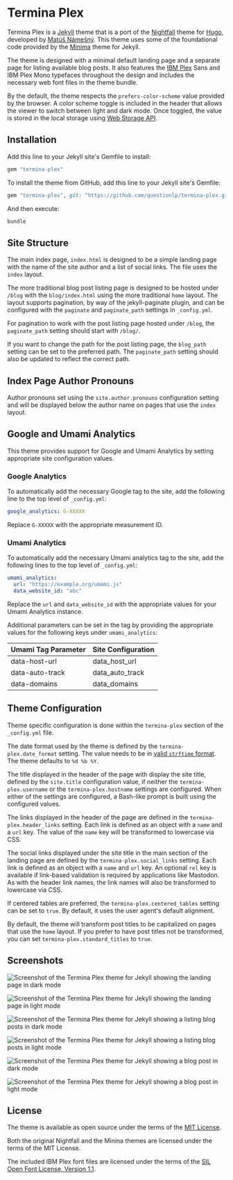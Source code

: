 # Termina Plex

Termina Plex is a [Jekyll](https://jekyllrb.com) theme that is a port of the [Nightfall](https://github.com/LordMathis/hugo-theme-nightfall) theme for [Hugo](https://gohugo.io), developed by [Matúš Námešný](https://namesny.com). This theme uses some of the foundational code provided by the [Minima](https://jekyll.github.io/minima/) theme for Jekyll.

The theme is designed with a minimal default landing page and a separate page for listing available blog posts. It also features the [IBM Plex](https://ibm.com/plex) Sans and IBM Plex Mono typefaces throughout the design and includes the necessary web font files in the theme bundle.

By the default, the theme respects the `prefers-color-scheme` value provided by the browser. A color scheme toggle is included in the header that allows the viewer to switch between light and dark mode. Once toggled, the value is stored in the local storage using [Web Storage API](https://developer.mozilla.org/en-US/docs/Web/API/Web_Storage_API).

## Installation

Add this line to your Jekyll site's Gemfile to install:

```ruby
gem "termina-plex"
```

To install the theme from GitHub, add this line to your Jekyll site's Gemfile:

```ruby
gem "termina-plex", git: "https://github.com/questionlp/termina-plex.git"
```

And then execute:

```bash
bundle
```

## Site Structure

The main index page, `index.html` is designed to be a simple landing page with the name of the site author and a list of social links. The file uses the `index` layout.

The more traditional blog post listing page is designed to be hosted under `/blog` with the `blog/index.html` using the more traditional `home` layout. The layout supports pagination, by way of the jekyll-paginate plugin, and can be configured with the `paginate` and `paginate_path` settings in `_config.yml`.

For pagination to work with the post listing page hosted under `/blog`, the `paginate_path` setting should start with `/blog/`.

If you want to change the path for the post listing page, the `blog_path` setting can be set to the preferred path. The `paginate_path` setting should also be updated to reflect the correct path.

## Index Page Author Pronouns

Author pronouns set using the `site.author.pronouns` configuration setting and will be displayed below the author name on pages that use the `index` layout.

## Google and Umami Analytics

This theme provides support for Google and Umami Analytics by setting appropriate site configuration values.

### Google Analytics

To automatically add the necessary Google tag to the site, add the following line to the top level of `_config.yml`:

```yaml
google_analytics: G-XXXXX
```

Replace `G-XXXXX` with the appropriate measurement ID.

### Umami Analytics

To automatically add the necessary Umami analytics tag to the site, add the following lines to the top level of `_config.yml`:

```yaml
umami_analytics:
  url: "https://example.org/umami.js"
  data_website_id: "abc"
```

Replace the `url` and `data_website_id` with the appropriate values for your Umami Analytics instance.

Additional parameters can be set in the tag by providing the appropriate values for the following keys under `umami_analytics`:

| Umami Tag Parameter | Site Configuration |
| --- | --- |
| data-host-url | data_host_url |
| data-auto-track | data_auto_track |
| data-domains | data_domains |

## Theme Configuration

Theme specific configuration is done within the `termina-plex` section of the `_config.yml` file.

The date format used by the theme is defined by the `termina-plex.date_format` setting. The value needs to be in [valid `strftime` format](https://docs.ruby-lang.org/en/master/strftime_formatting_rdoc.html). The theme defaults to `%d %b %Y`.

The title displayed in the header of the page with display the site title, defined by the `site.title` configuration value, if neither the `termina-plex.username` or the `termina-plex.hostname` settings are configured. When either of the settings are configured, a Bash-like prompt is built using the configured values.

The links displayed in the header of the page are defined in the `termina-plex.header_links` setting. Each link is defined as an object with a `name` and a `url` key. The value of the `name` key will be transformed to lowercase via CSS.

The social links displayed under the site title in the main section of the landing page are defined by the `termina-plex.social_links` setting. Each link is defined as an object with a `name` and `url` key. An optional `rel` key is available if link-based validation is required by applications like Mastodon. As with the header link names, the link names will also be transformed to lowercase via CSS.

If centered tables are preferred, the `termina-plex.centered_tables` setting can be set to `true`. By default, it uses the user agent's default alignment.

By default, the theme will transform post titles to be capitalized on pages that use the `home` layout. If you prefer to have post titles not be transformed, you can set `termina-plex.standard_titles` to `true`.

## Screenshots

![Screenshot of the Termina Plex theme for Jekyll showing the landing page in dark mode](/screenshots/termina-plex-01-landing-page-dark.png)

![Screenshot of the Termina Plex theme for Jekyll showing the landing page in light mode](/screenshots/termina-plex-02-landing-page-light.png)

![Screenshot of the Termina Plex theme for Jekyll showing a listing blog posts in dark mode](/screenshots/termina-plex-03-blog-post-listing-dark.png)

![Screenshot of the Termina Plex theme for Jekyll showing a listing blog posts in light mode](/screenshots/termina-plex-04-blog-post-listing-light.png)

![Screenshot of the Termina Plex theme for Jekyll showing a blog post in dark mode](/screenshots/termina-plex-05-blog-post-dark.png)

![Screenshot of the Termina Plex theme for Jekyll showing a blog post in light mode](/screenshots/termina-plex-06-blog-post-light.png)

## License

The theme is available as open source under the terms of the [MIT License](http://opensource.org/licenses/MIT).

Both the original Nightfall and the Minina themes are licensed under the terms of the MIT License.

The included IBM Plex font files are licensed under the terms of the [SIL Open Font License, Version 1.1](https://github.com/IBM/plex/blob/master/LICENSE.txt).
